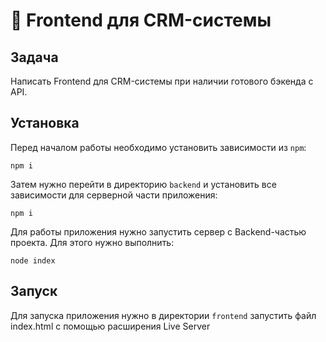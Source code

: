 # 🤵 Frontend для CRM-системы

## Задача

Написать Frontend для CRM-системы при наличии готового бэкенда с API.

## Установка

Перед началом работы необходимо установить зависимости из `npm`:

```
npm i
```

Затем нужно перейти в директорию `backend` и установить все зависимости для серверной части приложения:

```
npm i
```

Для работы приложения нужно запустить сервер с Backend-частью проекта. Для этого нужно выполнить:

```
node index
```

## Запуск

Для запуска приложения нужно в директории `frontend` запустить файл index.html с помощью расширения Live Server

